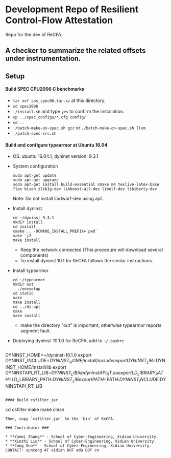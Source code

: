 # Development Repo of Resilient Control-Flow Attestation #

Repo for the dev of ReCFA.

## A checker to summarize the related offsets under instrumentation.

## Setup ##

#### Build SPEC CPU2006 C benchmarks

- `tar xvf sos_spec06.tar.xz` at this directory.
- `cd spec2006`
- `./install.sh` and type `yes` to confirm the installation.
- `cp ../spec_configs/*.cfg config/`
- `cd ..`
- `./batch-make-on-spec.sh gcc` or `./batch-make-on-spec.sh llvm`
- `./patch-spec-src.sh`

#### Build and configure typearmor at Ubuntu 16.04

- OS: ubuntu 16.04.1, dyninst version: 9.3.1

- System configuration
  ```
  sudo apt-get update
  sudo apt-get upgrade
  sodo apt-get install build-essential cmake m4 texlive-latex-base flex bison zlib1g-dev libboost-all-dev libelf-dev libiberty-dev

  ```
  Note: Do not install libdwarf-dev using apt.
- Install dyninst
  ```
  cd ~/dyninst-9.3.1
  mkdir install
  cd install
  cmake .. -DCMAKE_INSTALL_PREFIX=`pwd`
  make -j2
  make install
  ```
  - Keep the network connected (This procedure will download several components)
  - To install dyninst 10.1 for ReCFA follows the similar instructions.

- Install typearmor
  ```
  cd ~/typearmor
  mkdir out
  . ./envsetup
  cd static
  make
  make install
  cd ../di-opt
  make
  make install
  ```
  - make the directory "out" is important, otherwise typearmor reports segment fault.

- Deploying dyninst-10.1.0 for ReCFA, add to `~/.bashrc`
  ```
DYNINST_HOME=~/dyninst-10.1.0
export DYNINST_INCLUDE=$DYNINST_HOME/install/include
export DYNINST_LIB=$DYNINST_HOME/install/lib
export DYNINSTAPI_RT_LIB=$DYNINST_LIB/libdyninstAPI_RT.so
export LD_LIBRARY_PATH=$LD_LIBRARY_PATH:$DYNINST_LIB
export PATH=$PATH:$DYNINST_INCLUDE:$DYNINSTAPI_RT_LIB
  ```

#### Build csfilter.jar

```
cd csfilter
make
make clean
```
Then, copy `csfilter.jar` to the `bin` of ReCFA.

### Contributor ###

* **Yumei Zhang** - School of Cyber-Engineering, Xidian University.
* **Xinzhi Liu** - School of Cyber-Engineering, Xidian University.
* **Cong Sun** - School of Cyber-Engineering, Xidian University. CONTACT: suncong AT xidian DOT edu DOT cn



